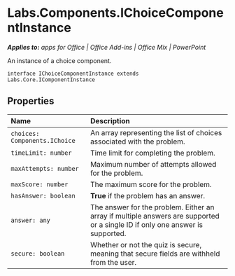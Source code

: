 
# Labs.Components.IChoiceComponentInstance

 _**Applies to:** apps for Office | Office Add-ins | Office Mix | PowerPoint_

An instance of a choice component.

```
interface IChoiceComponentInstance extends Labs.Core.IComponentInstance
```


## Properties


|Name|Description|
|:-----|:-----|
| `choices: Components.IChoice`|An array representing the list of choices associated with the problem.|
| `timeLimit: number`|Time limit for completing the problem.|
| `maxAttempts: number`|Maximum number of attempts allowed for the problem.|
| `maxScore: number`|The maximum score for the problem.|
| `hasAnswer: boolean`|**True** if the problem has an answer.|
| `answer: any`|The answer for the problem. Either an array if multiple answers are supported or a single ID if only one answer is supported.|
| `secure: boolean`|Whether or not the quiz is secure, meaning that secure fields are withheld from the user.|
